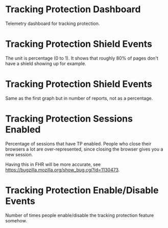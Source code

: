 Tracking Protection Dashboard
==============================

Telemetry dashboard for tracking protection.

# Tracking Protection Shield Events

The unit is percentage (0 to 1). It shows that roughly 80% of pages don't have a shield showing up for example.

# Tracking Protection Shield Events

Same as the first graph but in number of reports, not as a percentage.

# Tracking Protection Sessions Enabled

Percentage of sessions that have TP enabled. People who close their browsers a lot are over-represented, since closing the browser gives you a new session.

Having this in FHR will be more accurate, see <https://bugzilla.mozilla.org/show_bug.cgi?id=1130473>.

# Tracking Protection Enable/Disable Events

Number of times people enable/disable the tracking protection feature somehow.
